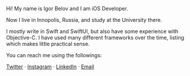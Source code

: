 Hi! My name is Igor Belov and I am iOS Developer.

Now I live in Innopolis, Russia, and study at the University there.

I mostly write in Swift and SwiftUI, but also have some experience with Objective-C. I have used many different frameworks over the time, listing which makes little practical sense.

You can reach me using the followings:

[Twitter](https://twitter.com/igooor_bb) · [Instagram](https://www.instagram.com/igooor_bb) · [LinkedIn](https://www.linkedin.com/in/igooorbb) · [Email](mailto:igooor.ww@gmail.com)
